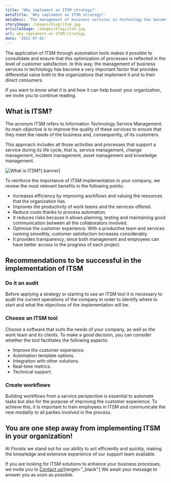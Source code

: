 ```yaml
---
title: 'Why implement an ITSM strategy?'
metaTitle: 'Why implement an ITSM strategy?'
metaDesc: 'The management of business services in technology has become a very important factor that provides differential value both to the organizations that implement it and to their direct consumers'
storyImage: /images/blog/itsm.jpg
articleImage: /images/blog/itsm.jpg
url: why-implement-an-ITSM-strategy
date: '2022-07-01'
---
```


The application of ITSM through automation tools makes it possible to consolidate and ensure that this optimization of processes is reflected in the level of customer satisfaction. In this way, the management of business services in technology has become a very important factor that provides differential value both to the organizations that implement it and to their direct consumers.

If you want to know what it is and how it can help boost your organization, we invite you to continue reading.

## What is ITSM?

The acronym ITSM refers to Information Technology Service Management. Its main objective is to improve the quality of these services to ensure that they meet the needs of the business and, consequently, of its customers.

This approach includes all those activities and processes that support a service during its life cycle, that is, service management, change management, incident management, asset management and knowledge management.

![What is ITSM?](/images/blog/itsm-banner.png){.banner}

To reinforce the importance of ITSM implementation in your company, we review the most relevant benefits in the following points:

- Increases efficiency by improving workflows and valuing the resources that the organization has.
- Improves the productivity of work teams and the services offered.
- Reduce costs thanks to process automation.
- It reduces risks because it allows planning, testing and maintaining good communication between all the collaborators involved.
- Optimize the customer experience: With a productive team and services running smoothly, customer satisfaction increases considerably.
- It provides transparency, since both management and employees can have better access to the progress of each project.

## Recommendations to be successful in the implementation of ITSM

### Do it an audit

Before applying a strategy or starting to use an ITSM tool it is necessary to audit the current operations of the company in order to identify where to start and what the objectives of the implementation will be.

### Choose an ITSM tool

Choose a software that suits the needs of your company, as well as the work team and its clients. To make a good decision, you can consider whether the tool facilitates the following aspects:

- Improve the customer experience.
- Automation template options.
- Integration with other solutions.
- Real-time metrics.
- Technical support.

### Create workflows

Building workflows from a service perspective is essential to automate tasks but also for the purpose of improving the customer experience. To achieve this, it is important to train employees in ITSM and communicate the new modality to all parties involved in the process.

## You are one step away from implementing ITSM in your organization!

At Floralis we stand out for our ability to act efficiently and quickly, making the knowledge and extensive experience of our support team available.

If you are looking for ITSM solutions to enhance your business processes, we invite you to [Contact us!](https://floralisgenerica.com/){target="_blank"} We await your message to answer you as soon as possible.
